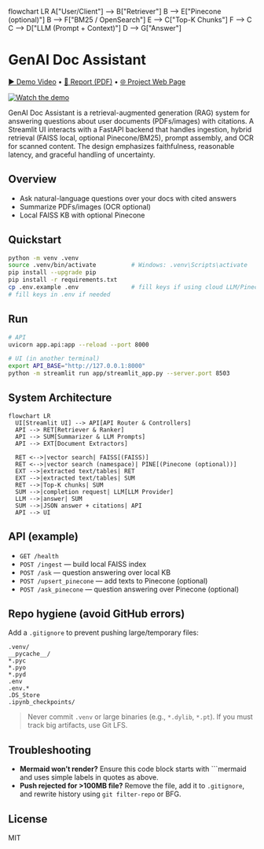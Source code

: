 flowchart LR
  A["User/Client"] --> B["Retriever"]
  B --> E["Pinecone (optional)"]
  B --> F["BM25 / OpenSearch"]
  E --> C["Top-K Chunks"]
  F --> C
  C --> D["LLM (Prompt + Context)"]
  D --> G["Answer"]
# GenAI Doc Assistant

[▶️ Demo Video](https://youtu.be/6-9tLGh20rI) • [📄 Report (PDF)](docs/Report.pdf) • [🌐 Project Web Page](https://patelyagna17.github.io/prompt-eng-final-project/)

<!-- Optional: clickable thumbnail -->
[![Watch the demo](https://img.youtube.com/vi/6-9tLGh20rI/hqdefault.jpg)](https://youtu.be/6-9tLGh20rI)

GenAI Doc Assistant is a retrieval-augmented generation (RAG) system for answering questions about user documents (PDFs/images) with citations. A Streamlit UI interacts with a FastAPI backend that handles ingestion, hybrid retrieval (FAISS local, optional Pinecone/BM25), prompt assembly, and OCR for scanned content. The design emphasizes faithfulness, reasonable latency, and graceful handling of uncertainty.

## Overview
- Ask natural-language questions over your docs with cited answers
- Summarize PDFs/images (OCR optional)
- Local FAISS KB with optional Pinecone

## Quickstart
```bash
python -m venv .venv
source .venv/bin/activate          # Windows: .venv\Scripts\activate
pip install --upgrade pip
pip install -r requirements.txt
cp .env.example .env               # fill keys if using cloud LLM/Pinecone
# fill keys in .env if needed
```

## Run
```bash
# API
uvicorn app.api:app --reload --port 8000

# UI (in another terminal)
export API_BASE="http://127.0.0.1:8000"
python -m streamlit run app/streamlit_app.py --server.port 8503
```

## System Architecture

```mermaid
flowchart LR
  UI[Streamlit UI] --> API[API Router & Controllers]
  API --> RET[Retriever & Ranker]
  API --> SUM[Summarizer & LLM Prompts]
  API --> EXT[Document Extractors]

  RET <-->|vector search| FAISS[(FAISS)]
  RET <-->|vector search (namespace)| PINE[(Pinecone (optional))]
  EXT -->|extracted text/tables| RET
  EXT -->|extracted text/tables| SUM
  RET -->|Top-K chunks| SUM
  SUM -->|completion request| LLM[LLM Provider]
  LLM -->|answer| SUM
  SUM -->|JSON answer + citations| API
  API --> UI
```

## API (example)
- `GET /health`
- `POST /ingest` — build local FAISS index
- `POST /ask` — question answering over local KB
- `POST /upsert_pinecone` — add texts to Pinecone (optional)
- `POST /ask_pinecone` — question answering over Pinecone (optional)

## Repo hygiene (avoid GitHub errors)
Add a `.gitignore` to prevent pushing large/temporary files:
```gitignore
.venv/
__pycache__/
*.pyc
*.pyo
*.pyd
.env
.env.*
.DS_Store
.ipynb_checkpoints/
```
> Never commit `.venv` or large binaries (e.g., `*.dylib`, `*.pt`). If you must track big artifacts, use Git LFS.

## Troubleshooting
- **Mermaid won’t render?** Ensure this code block starts with ```mermaid and uses simple labels in quotes as above.
- **Push rejected for >100MB file?** Remove the file, add it to `.gitignore`, and rewrite history using `git filter-repo` or BFG.

## License
MIT